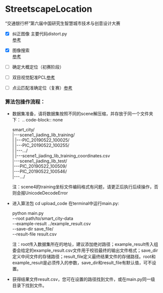# StreetscapeLocation
“交通银行杯”第六届中国研究生智慧城市技术与创意设计大赛

- [x] 纠正图像 主要代码distort.py  
[参考](https://blog.csdn.net/hpuhjl/article/details/80899931)  

- [x] 图像搜索   
[参考](https://github.com/zibuyu1995/ApplicationInImageProcessing/tree/master/orb_image_search)

- [ ] 确定大概定位（初赛阶段）   

- [ ] 双目视觉配准PCL[参考](https://www.cnblogs.com/riddick/p/8486223.html)   

- [ ] 点云匹配准确定位（复赛）[参考](https://blog.csdn.net/wishchin/article/details/74279021)  



### 算法包操作流程：
- 数据集准备，请将数据集按照不同的scene解压缩，并存放于同一个文件夹下：
.. code-block:: none
    
    smart_city/ \
    |---scene1_jiading_lib_training/ \
    |    |---PIC_20190522_100025/ \
    |    |---PIC_20190522_100255/ \
    |    |---.../ \
    |    |---scene1_jiading_lib_training_coordinates.csv \
    |---scene1_jiading_lib_test/ \
         |---PIC_20190522_100509/ \
         |---PIC_20190522_100546/ \
         |---.../

  注：scene4的training坐标文件编码格式有问题，请更正后执行后续操作，否则会报UnicodeDecodeError

- 进入算法包 cd upload_code 在terminal中运行main.py:
    
    python main.py \
    --root path/to/smart_city-data \
    --example-result ../example_result.csv \
    --save-dir save_file/ \
    --result-file result.csv 
    
  注：root传入数据集所在的地址，建议添加绝对路径；example_result传入组委会给定的example_result.csv文件用于校验最终的输出文件格式；save_dir定义中间文件的存储路径；result_file定义最终结果文件的存储路径。root和example_result是必须传入的参数，save_dir和result_file有默认值，可不设置。
  
- 获得结果文件result.csv，您可在设置的路径找到文件，或在main.py同一级目录下找到文件。
